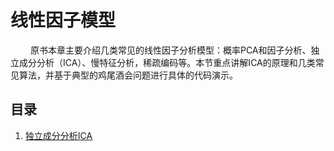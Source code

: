 # 线性因子模型
&emsp;&emsp; 原书本章主要介绍几类常见的线性因子分析模型：概率PCA和因子分析、独立成分分析（ICA）、慢特征分析，稀疏编码等。本节重点讲解ICA的原理和几类常见算法，并基于典型的鸡尾酒会问题进行具体的代码演示。

## 目录
1. [独立成分分析ICA](ICA.ipynb)